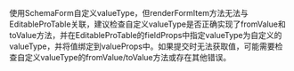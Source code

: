 使用SchemaForm自定义valueType，但renderFormItem方法无法与EditableProTable关联，建议检查自定义valueType是否正确实现了fromValue和toValue方法，并在EditableProTable的fieldProps中指定valueType为自定义的valueType，并将值绑定到valueProps中。如果提交时无法获取值，可能需要检查自定义valueType的fromValue/toValue方法或存在其他错误。
